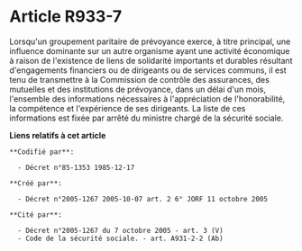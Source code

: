 # Article R933-7

Lorsqu'un groupement paritaire de prévoyance exerce, à titre principal, une influence dominante sur un autre organisme ayant
une activité économique à raison de l'existence de liens de solidarité importants et durables résultant d'engagements
financiers ou de dirigeants ou de services communs, il est tenu de transmettre à la Commission de contrôle des assurances,
des mutuelles et des institutions de prévoyance, dans un délai d'un mois, l'ensemble des informations nécessaires à
l'appréciation de l'honorabilité, la compétence et l'expérience de ses dirigeants. La liste de ces informations est fixée par
arrêté du ministre chargé de la sécurité sociale.

**Liens relatifs à cet article**

	**Codifié par**:

	  - Décret n°85-1353 1985-12-17

	**Créé par**:

	  - Décret n°2005-1267 2005-10-07 art. 2 6° JORF 11 octobre 2005

	**Cité par**:

	  - Décret n°2005-1267 du 7 octobre 2005 - art. 3 (V)
	  - Code de la sécurité sociale. - art. A931-2-2 (Ab)
